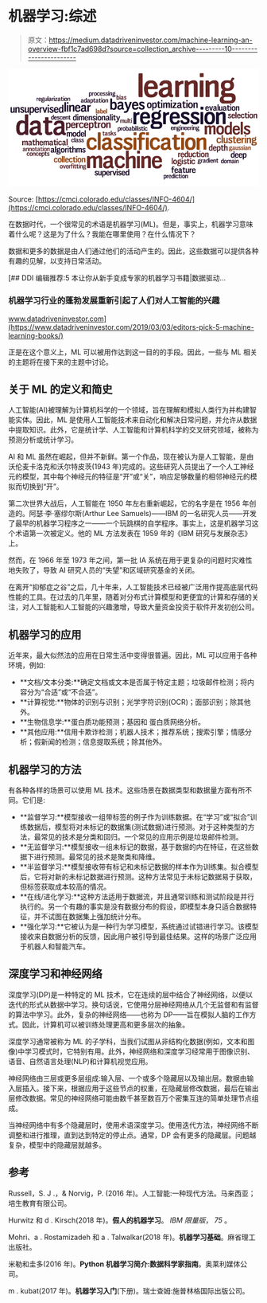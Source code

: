 # 机器学习:综述

> 原文：<https://medium.datadriveninvestor.com/machine-learning-an-overview-fbf1c7ad698d?source=collection_archive---------10----------------------->

![](img/693b91c45e6fe266a9b75b09ee9b192b.png)

Source: [https://cmci.colorado.edu/classes/INFO-4604/](https://cmci.colorado.edu/classes/INFO-4604/).

在数据时代，一个很常见的术语是机器学习(ML)。但是，事实上，机器学习意味着什么呢？这是为了什么？我能在哪里使用？在什么情况下？

数据和更多的数据是由人们通过他们的活动产生的。因此，这些数据可以提供各种有趣的见解，以支持日常活动。

[](https://www.datadriveninvestor.com/2019/03/03/editors-pick-5-machine-learning-books/) [## DDI 编辑推荐:5 本让你从新手变成专家的机器学习书籍|数据驱动…

### 机器学习行业的蓬勃发展重新引起了人们对人工智能的兴趣

www.datadriveninvestor.com](https://www.datadriveninvestor.com/2019/03/03/editors-pick-5-machine-learning-books/) 

正是在这个意义上，ML 可以被用作达到这一目的的手段。因此，一些与 ML 相关的主题将在接下来的主题中讨论。

## 关于 ML 的定义和简史

人工智能(AI)被理解为计算机科学的一个领域，旨在理解和模拟人类行为并构建智能实体。因此，ML 是使用人工智能技术来自动化和解决日常问题，并允许从数据中提取知识。此外，它是统计学、人工智能和计算机科学的交叉研究领域，被称为预测分析或统计学习。

AI 和 ML 虽然在崛起，但并不新鲜。第一个作品，现在被认为是人工智能，是由沃伦麦卡洛克和沃尔特皮茨(1943 年)完成的。这些研究人员提出了一个人工神经元的模型，其中每个神经元的特征是“开”或“关”，响应足够数量的相邻神经元的模拟而切换到“开”。

第二次世界大战后，人工智能在 1950 年左右重新崛起，它的名字是在 1956 年创造的。阿瑟·李·塞缪尔斯(Arthur Lee Samuels)——IBM 的一名研究人员——开发了最早的机器学习程序之一——一个玩跳棋的自学程序。事实上，这是机器学习这个术语第一次被定义。他的 ML 方法发表在 1959 年的《IBM 研究与发展杂志》上。

然而，在 1966 年至 1973 年之间，第一批 IA 系统在用于更复杂的问题时灾难性地失败了，导致 AI 研究人员的“失望”和区域研究基金的关闭。

在离开“抑郁症之谷”之后，几十年来，人工智能技术已经被广泛用作提高底层代码性能的工具。在过去的几年里，随着对分布式计算模型和更便宜的计算和存储的关注，对人工智能和人工智能的兴趣激增，导致大量资金投资于软件开发初创公司。

## 机器学习的应用

近年来，最大似然法的应用在日常生活中变得很普遍。因此，ML 可以应用于各种环境，例如:

*   **文档/文本分类:**确定文档或文本是否属于特定主题；垃圾邮件检测；将内容分为“合适”或“不合适”。
*   **计算视觉:**物体的识别与识别；光学字符识别(OCR)；面部识别；除其他外。
*   **生物信息学:**蛋白质功能预测；基因和
    蛋白质网络分析。
*   **其他应用:**信用卡欺诈检测；机器人技术；推荐系统；搜索引擎；情感分析；假新闻的检测；信息提取系统；除其他外。

## 机器学习的方法

有各种各样的场景可以使用 ML 技术。这些场景在数据类型和数据量方面有所不同。它们是:

*   **监督学习:**模型接收一组带标签的例子作为训练数据。在“学习”或“拟合”训练数据后，模型将对未标记的数据集(测试数据)进行预测。对于这种类型的方法，最常见的技术是分类和回归。一个常见的应用示例是垃圾邮件检测。
*   **无监督学习:**模型接收一组未标记的数据，基于数据的内在特征，在这些数据下进行预测。最常见的技术是聚类和降维。
*   **半监督学习:**模型接收带有标记和未标记数据的样本作为训练集。拟合模型后，它将对新的未标记数据进行预测。这种方法常见于未标记数据易于获取，但标签获取成本较高的情况。
*   **在线/进化学习:**这种方法适用于数据流，并且通常训练和测试阶段是并行执行的。另一个有趣的事实是没有数据分布的假设，即模型本身只适合数据特征，并不试图在数据集上强加统计分布。
*   **强化学习:**它被认为是一种行为学习模型，系统通过试错进行学习。该模型接收来自数据分析的反馈，因此用户被引导到最佳结果。这样的场景广泛应用于机器人和智能汽车。

## 深度学习和神经网络

深度学习(DP)是一种特定的 ML 技术，它在连续的层中结合了神经网络，以便以迭代的形式从数据中学习。换句话说，它使用分层神经网络从几个无监督和有监督的算法中学习。此外，复杂的神经网络——也称为 DP——旨在模拟人脑的工作方式。因此，计算机可以被训练处理更高和更多层次的抽象。

深度学习通常被称为 ML 的子学科，当我们试图从非结构化数据(例如，文本和图像)中学习模式时，它特别有用。此外，神经网络和深度学习经常用于图像识别、语音、自然语言处理(NLP)和计算机视觉应用。

神经网络由三层或更多层组成:输入层、一个或多个隐藏层以及输出层。数据由输入层插入。接下来，根据应用于这些节点的权重，在隐藏层修改数据，最后在输出层修改数据。常见的神经网络可能由数千甚至数百万个密集互连的简单处理节点组成。

当神经网络中有多个隐藏层时，使用术语深度学习。使用迭代方法，神经网络不断调整和进行推理，直到达到特定的停止点。通常，DP 会有更多的隐藏层。问题越复杂，模型中的隐藏层就越多。

## 参考

Russell，S. J .，& Norvig，P. (2016 年)。人工智能:一种现代方法。马来西亚；培生教育有限公司。

Hurwitz 和 d . Kirsch(2018 年)。**假人的机器学习**。 *IBM 限量版*， *75* 。

Mohri、a . Rostamizadeh 和 a . Talwalkar(2018 年)。**机器学习基础**。麻省理工出版社。

米勒和圭多(2016 年)。**Python 机器学习简介:数据科学家指南**。奥莱利媒体公司。

m . kubat(2017 年)。**机器学习入门**(下册)。瑞士查姆:施普林格国际出版公司。